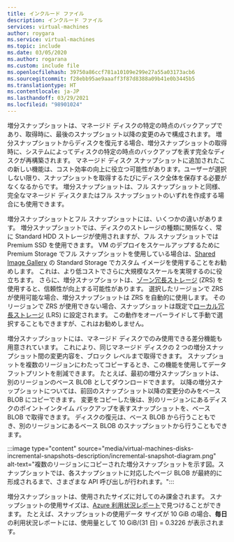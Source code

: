 ```yaml
---
title: インクルード ファイル
description: インクルード ファイル
services: virtual-machines
author: roygara
ms.service: virtual-machines
ms.topic: include
ms.date: 03/05/2020
ms.author: rogarana
ms.custom: include file
ms.openlocfilehash: 39750a86ccf781a10109e299e27a55a03173acb6
ms.sourcegitcommit: f28ebb95ae9aaaff3f87d8388a09b41e0b3445b5
ms.translationtype: HT
ms.contentlocale: ja-JP
ms.lasthandoff: 03/29/2021
ms.locfileid: "98901024"
---
```

増分スナップショットは、マネージド ディスクの特定の時点のバックアップであり、取得時に、最後のスナップショット以降の変更のみで構成されます。 増分スナップショットからディスクを復元する場合、増分スナップショットの取得時に、システムによってディスクの特定の時点のバックアップを表す完全なディスクが再構築されます。 マネージド ディスク スナップショットに追加されたこの新しい機能は、コスト効率の向上に役立つ可能性があります。ユーザーが選択しない限り、スナップショットを取得するたびにディスク全体を保存する必要がなくなるからです。 増分スナップショットは、フル スナップショットと同様、完全なマネージド ディスクまたはフル スナップショットのいずれを作成する場合にも使用できます。

増分スナップショットとフル スナップショットには、いくつかの違いがあります。 増分スナップショットでは、ディスクのストレージの種類に関係なく、常に Standard HDD ストレージが使用されますが、フル スナップショットでは Premium SSD を使用できます。 VM のデプロイをスケールアップするために Premium Storage でフル スナップショットを使用している場合は、[Shared Image Gallery](../articles/virtual-machines/shared-image-galleries.md) の Standard Storage でカスタム イメージを使用することをお勧めします。 これは、より低コストでさらに大規模なスケールを実現するのに役立ちます。 さらに、増分スナップショットは、[ゾーン冗長ストレージ](../articles/storage/common/storage-redundancy.md) (ZRS) を使用すると、信頼性が向上する可能性があります。 選択したリージョンで ZRS が使用可能な場合、増分スナップショットは ZRS を自動的に使用します。 そのリージョンで ZRS が使用できない場合、スナップショットは既定で[ローカル冗長ストレージ](../articles/storage/common/storage-redundancy.md) (LRS) に設定されます。 この動作をオーバーライドして手動で選択することもできますが、これはお勧めしません。

増分スナップショットには、マネージド ディスクでのみ使用できる差分機能も用意されています。 これにより、同じマネージド ディスクの 2 つの増分スナップショット間の変更内容を、ブロック レベルまで取得できます。 スナップショットを複数のリージョンにわたってコピーするとき、この機能を使用してデータ フットプリントを削減できます。  たとえば、最初の増分スナップショットは、別のリージョンのベース BLOB としてダウンロードできます。 以降の増分スナップショットについては、前回のスナップショット以降の変更分のみをベース BLOB にコピーできます。 変更をコピーした後は、別のリージョンにあるディスクのポイントインタイム バックアップを表すスナップショットを、ベース BLOB で取得できます。 ディスクの復元は、ベース BLOB から行うこともでき、別のリージョンにあるベース BLOB のスナップショットから行うこともできます。

:::image type="content" source="media/virtual-machines-disks-incremental-snapshots-description/incremental-snapshot-diagram.png" alt-text="複数のリージョンにコピーされた増分スナップショットを示す図。スナップショットでは、各スナップショットに対応したページ BLOB が最終的に形成されるまで、さまざまな API 呼び出しが行われます。":::

増分スナップショットは、使用されたサイズに対してのみ課金されます。 スナップショットの使用サイズは、[Azure 利用状況レポート](../articles/cost-management-billing/understand/review-individual-bill.md)で見つけることができます。 たとえば、スナップショットの使用データ サイズが 10 GiB の場合、**毎日** の利用状況レポートには、使用量として 10 GiB/(31 日) = 0.3226 が表示されます。